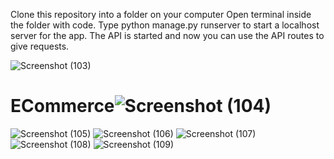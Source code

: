 Clone this repository into a folder on your computer
Open terminal inside the folder with code.
Type python manage.py runserver to start a localhost server for the app.
The API is started and now you can use the API routes to give requests.

![Screenshot (103)](https://user-images.githubusercontent.com/104364993/213156782-5f3cf01c-ecd8-4c6e-9a5a-2e6ef66a086e.png)
# ECommerce![Screenshot (104)](https://user-images.githubusercontent.com/104364993/213156966-f9aac38c-aa00-426b-958d-e9eb63f90740.png)
![Screenshot (105)](https://user-images.githubusercontent.com/104364993/213157004-695bf157-79d4-473a-81bd-dd11f7b62e90.png)
![Screenshot (106)](https://user-images.githubusercontent.com/104364993/213157026-fdf53b0a-8f5f-418f-a59b-c047736221de.png)
![Screenshot (107)](https://user-images.githubusercontent.com/104364993/213157057-ada1cdfc-edee-443c-900d-cefd621778b2.png)
![Screenshot (108)](https://user-images.githubusercontent.com/104364993/213157079-fd46bd51-f373-4cad-aa5a-50eb4461d118.png)
![Screenshot (109)](https://user-images.githubusercontent.com/104364993/213157106-ffd48345-36e7-49c2-baa4-6cff17032c7d.png)
